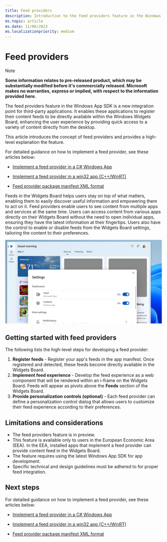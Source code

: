 ```yaml
---
title: Feed providers
description: Introduction to the feed providers feature in the Windows App SDK, a new integration point for third-party applications.
ms.topic: article
ms.date: 11/06/2023
ms.localizationpriority: medium
---
```


# Feed providers

> [!NOTE]
> **Some information relates to pre-released product, which may be substantially modified before it's commercially released. Microsoft makes no warranties, express or implied, with respect to the information provided here.**

The feed providers feature in the Windows App SDK is a new integration point for third-party applications. It enables these applications to register their content feeds to be directly available within the Windows Widgets Board, enhancing the user experience by providing quick access to a variety of content directly from the desktop.

This article introduces the concept of feed providers and provides a high-level explanation the feature. 

For detailed guidance on how to implement a feed provider, see these articles below: 

- [Implement a feed provider in a C# Windows App](/windows/apps/develop/feeds/implement-feed-provider-cs)

- [Implement a feed provider in a win32 app (C++/WinRT)](/windows/apps/develop/feeds/implement-feed-provider-win32)

- [Feed provider package manifest XML format](/windows/apps/develop/feeds/feed-provider-manifest)

Feeds in the Widgets Board helps users stay on top of what matters, enabling them to easily discover useful information and empowering them to act on it. Feed providers enable users to see content from multiple apps and services at the same time. Users can access content from various apps directly on their Widgets Board without the need to open individual apps, ensuring they have the latest information at their fingertips. Users also have the control to enable or disable feeds from the Widgets Board settings, tailoring the content to their preferences.

![hidedashboard-screenshot](media/feed-providers/hidedashboard-screenshot.png)

## Getting started with feed providers

The following lists the high-level steps for developing a feed provider:

1.	**Register feeds** - Register your app's feeds in the app manifest. Once registered and detected, these feeds become directly available in the Widgets Board.
2.	**Implement feed experience** - Develop the feed experience as a web component that will be rendered within an i-frame on the Widgets Board. Feeds will appear as pivots above the **Feeds** section of the Widgets Board.
3.	**Provide personalization controls (optional)** - Each feed provider can define a personalization control dialog that allows users to customize their feed experience according to their preferences.

## Limitations and considerations

- The feed providers feature is in preview.
- This feature is available only to users in the European Economic Area (EEA). In the EEA, installed apps that implement a feed provider can provide content feed in the Widgets Board.
- The feature requires using the latest Windows App SDK for app development.
- Specific technical and design guidelines must be adhered to for proper feed integration.

## Next steps

For detailed guidance on how to implement a feed provider, see these articles below: 

- [Implement a feed provider in a C# Windows App](/windows/apps/develop/feeds/implement-feed-provider-cs)

- [Implement a feed provider in a win32 app (C++/WinRT)](/windows/apps/develop/feeds/implement-feed-provider-win32)

- [Feed provider package manifest XML format](/windows/apps/develop/feeds/feed-provider-manifest)

